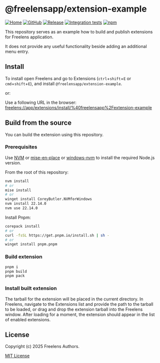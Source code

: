 # @freelensapp/extension-example

<!-- markdownlint-disable MD013 -->

[![Home](https://img.shields.io/badge/%F0%9F%8F%A0-freelens.app-02a7a0)](https://freelens.app)
[![GitHub](https://img.shields.io/github/stars/freelensapp/freelens?style=flat&label=GitHub%20%E2%AD%90)](https://github.com/freelensapp/freelens)
[![Release](https://img.shields.io/github/v/release/freelensapp/freelens-extension-example?display_name=tag&sort=semver)](https://github.com/freelensapp/freelens-extension-example)
[![Integration tests](https://github.com/freelensapp/freelens-extension-example/actions/workflows/integration-tests.yaml/badge.svg?branch=main)](https://github.com/freelensapp/freelens-extension-example/actions/workflows/integration-tests.yaml)
[![npm](https://img.shields.io/npm/v/@freelensapp/extension-example.svg)](https://www.npmjs.com/package/@freelensapp/extension-example)

<!-- markdownlint-enable MD013 -->

This repository serves as an example how to build and publish extensions for
Freelens application.

It does not provide any useful functionality beside adding an additional menu
entry.

## Install

To install open Freelens and go to Extensions (`ctrl`+`shift`+`E` or
`cmd`+`shift`+`E`), and install `@freelensapp/extension-example`.

or:

Use a following URL in the browser:
[freelens://app/extensions/install/%40freelensapp%2Fextension-example](freelens://app/extensions/install/%40freelensapp%2Fextension-example)

## Build from the source

You can build the extension using this repository.

### Prerequisites

Use [NVM](https://github.com/nvm-sh/nvm) or
[mise-en-place](https://mise.jdx.dev/) or
[windows-nvm](https://github.com/coreybutler/nvm-windows) to install the
required Node.js version.

From the root of this repository:

```sh
nvm install
# or
mise install
# or
winget install CoreyButler.NVMforWindows
nvm install 22.14.0
nvm use 22.14.0
```

Install Pnpm:

```sh
corepack install
# or
curl -fsSL https://get.pnpm.io/install.sh | sh -
# or
winget install pnpm.pnpm
```

### Build extension

```sh
pnpm i
pnpm build
pnpm pack
```

### Install built extension

The tarball for the extension will be placed in the current directory. In
Freelens, navigate to the Extensions list and provide the path to the tarball
to be loaded, or drag and drop the extension tarball into the Freelens window.
After loading for a moment, the extension should appear in the list of enabled
extensions.

## License

Copyright (c) 2025 Freelens Authors.

[MIT License](https://opensource.org/licenses/MIT)

